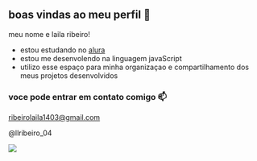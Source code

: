 ## boas vindas ao meu perfil 👋

meu nome e laila ribeiro!

- estou estudando no [alura](https://www.alura.com.br)
- estou me desenvolendo na linguagem javaScript
- utilizo esse espaço para minha organizaçao e compartilhamento dos meus projetos desenvolvidos

### voce pode entrar em contato comigo 📫

ribeirolaila1403@gmail.com

@llribeiro_04

![](https://media1.tenor.com/m/m2HlW_iClNUAAAAC/demon-slayer-kimetsu-no-yaiba.gif)
